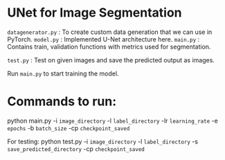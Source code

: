 # UNet for Image Segmentation

`datagenerator.py` : To create custom data generation that we can use in PyTorch.
`model.py`  : Implemented U-Net architecture here.
`main.py`   : Contains train, validation functions with metrics used for segmentation.

`test.py`   : Test on given images and save the predicted output as images.


Run `main.py` to start training the model.

# Commands to run:
python main.py -i `image_directory` -l `label_directory` -lr `learning_rate` -e `epochs` -b `batch_size` -cp `checkpoint_saved`

For testing:
python test.py -i `image_directory` -l `label_directory` -s `save_predicted_directory` -cp `checkpoint_saved`
